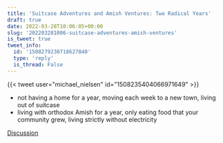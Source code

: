```yaml
---
title: 'Suitcase Adventures and Amish Ventures: Two Radical Years'
draft: true
date: 2022-03-28T10:06:05+00:00
slug: '202203281006-suitcase-adventures-amish-ventures'
is_tweet: true
tweet_info:
  id: '1508279230718627840'
  type: 'reply'
  is_thread: False
---
```




{{< tweet user="michael_nielsen" id="1508235404066971649" >}}

- not having a home for a year, moving each week to a new town, living out of suitcase
- living with orthodox Amish for a year, only eating food that your community grew, living strictly without electricity

[Discussion](https://x.com/sytelus/status/1508279230718627840)
